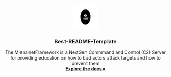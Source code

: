 <br />
<div align="center">
  <a href="https://github.com/MienainetFramework">
    <img src="logo.png" alt="Logo" width="80" height="80">
  </a>

  <h3 align="center">Best-README-Template</h3>

  <p align="center">
    The MienainetFramework is a NextGen Commmand and Control (C2) Server for providing education on how to bad actors attack targets and how to prevent them
    <br />
    <a href="https://github.com/MienainetFramework"><strong>Explore the docs »</strong></a>
    <br />
    <br />
  </p>
</div>
